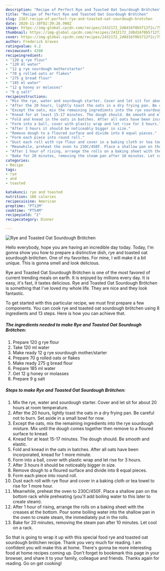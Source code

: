 ```yaml
---
description: "Recipe of Perfect Rye and Toasted Oat Sourdough Brötchen"
title: "Recipe of Perfect Rye and Toasted Oat Sourdough Brötchen"
slug: 2167-recipe-of-perfect-rye-and-toasted-oat-sourdough-brotchen
date: 2020-11-30T02:39:26.998Z
image: https://img-global.cpcdn.com/recipes/2432172_2d8d16f0b5712f2c/751x532cq70/rye-and-toasted-oat-sourdough-brotchen-recipe-main-photo.jpg
thumbnail: https://img-global.cpcdn.com/recipes/2432172_2d8d16f0b5712f2c/751x532cq70/rye-and-toasted-oat-sourdough-brotchen-recipe-main-photo.jpg
cover: https://img-global.cpcdn.com/recipes/2432172_2d8d16f0b5712f2c/751x532cq70/rye-and-toasted-oat-sourdough-brotchen-recipe-main-photo.jpg
author: Frederick Graves
ratingvalue: 4.2
reviewcount: 4280
recipeingredient:
- "120 g rye flour"
- "120 ml water"
- "12 g rye sourdough motherstarter"
- "70 g rolled oats or flakes"
- "275 g bread flour"
- "185 ml water"
- "12 g honey or molasses"
- "9 g salt"
recipeinstructions:
- "Mix the rye, water and sourdough starter. Cover and let sit for about 20 hours at room temperature."
- "After the 20 hours, lightly toast the oats in a dry frying pan. Be careful not to burn. Set aside in a small bowl for now."
- "Except the oats, mix the remaining ingredients into the rye sourdough mixture. Mix until the dough comes together then remove to a floured surface to knead."
- "Knead for at least 15-17 minutes. The dough should. Be smooth and elastic."
- "Fold and knead in the oats in batches. After all oats have been incorporated, knead for 1 more minute."
- "Form into a ball, cover with plastic wrap and let rise for 3 hours."
- "After 3 hours it should be noticeably bigger in size."
- "Remove dough to a floured surface and divide into 8 equal pieces."
- "Form each piece into round roll."
- "Dust each roll with rye flour and cover in a baking cloth or tea towel to rise for 1 more hour."
- "Meanwhile, preheat the oven to 230C/450F. Place a shallow pan on the bottom rack while preheating (you&#39;ll add boiling water to this later to create steam)."
- "After 1 hour of rising, arrange the rolls on a baking sheet with the creases at the bottom. Pour some boiling water into the shallow pan in the oven to create steam, the immediately put in the rolls."
- "Bake for 20 minutes, removing the steam pan after 10 minutes. Let cool on a rack."
categories:
- Recipe
tags:
- rye
- and
- toasted

katakunci: rye and toasted 
nutrition: 166 calories
recipecuisine: American
preptime: "PT12M"
cooktime: "PT54M"
recipeyield: "2"
recipecategory: Dinner

---
```



![Rye and Toasted Oat Sourdough Brötchen](https://img-global.cpcdn.com/recipes/2432172_2d8d16f0b5712f2c/751x532cq70/rye-and-toasted-oat-sourdough-brotchen-recipe-main-photo.jpg)

Hello everybody, hope you are having an incredible day today. Today, I'm gonna show you how to prepare a distinctive dish, rye and toasted oat sourdough brötchen. One of my favorites. For mine, I will make it a bit unique. This is gonna smell and look delicious.

Rye and Toasted Oat Sourdough Brötchen is one of the most favored of current trending meals on earth. It is enjoyed by millions every day. It is easy, it's fast, it tastes delicious. Rye and Toasted Oat Sourdough Brötchen is something that I've loved my whole life. They are nice and they look fantastic.




To get started with this particular recipe, we must first prepare a few components. You can cook rye and toasted oat sourdough brötchen using 8 ingredients and 13 steps. Here is how you can achieve that.

<!--inarticleads1-->

##### The ingredients needed to make Rye and Toasted Oat Sourdough Brötchen:

1. Prepare 120 g rye flour
1. Take 120 ml water
1. Make ready 12 g rye sourdough mother/starter
1. Prepare 70 g rolled oats or flakes
1. Make ready 275 g bread flour
1. Prepare 185 ml water
1. Get 12 g honey or molasses
1. Prepare 9 g salt




<!--inarticleads2-->

##### Steps to make Rye and Toasted Oat Sourdough Brötchen:

1. Mix the rye, water and sourdough starter. Cover and let sit for about 20 hours at room temperature.
1. After the 20 hours, lightly toast the oats in a dry frying pan. Be careful not to burn. Set aside in a small bowl for now.
1. Except the oats, mix the remaining ingredients into the rye sourdough mixture. Mix until the dough comes together then remove to a floured surface to knead.
1. Knead for at least 15-17 minutes. The dough should. Be smooth and elastic.
1. Fold and knead in the oats in batches. After all oats have been incorporated, knead for 1 more minute.
1. Form into a ball, cover with plastic wrap and let rise for 3 hours.
1. After 3 hours it should be noticeably bigger in size.
1. Remove dough to a floured surface and divide into 8 equal pieces.
1. Form each piece into round roll.
1. Dust each roll with rye flour and cover in a baking cloth or tea towel to rise for 1 more hour.
1. Meanwhile, preheat the oven to 230C/450F. Place a shallow pan on the bottom rack while preheating (you&#39;ll add boiling water to this later to create steam).
1. After 1 hour of rising, arrange the rolls on a baking sheet with the creases at the bottom. Pour some boiling water into the shallow pan in the oven to create steam, the immediately put in the rolls.
1. Bake for 20 minutes, removing the steam pan after 10 minutes. Let cool on a rack.




So that is going to wrap it up with this special food rye and toasted oat sourdough brötchen recipe. Thank you very much for reading. I am confident you will make this at home. There's gonna be more interesting food at home recipes coming up. Don't forget to bookmark this page in your browser, and share it to your family, colleague and friends. Thanks again for reading. Go on get cooking!
